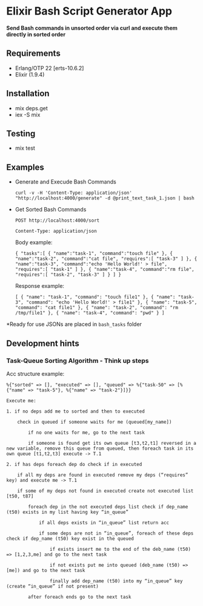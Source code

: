 # Elixir Bash Script Generator App

**Send Bash commands in unsorted order via curl and execute them directly in sorted order**

## Requirements
- Erlang/OTP 22 [erts-10.6.2]
- Elixir (1.9.4)

## Installation

- mix deps.get
- iex -S mix

## Testing

- mix test

## Examples
-  Generate and Execude Bash Commands

    `curl -v -H 'Content-Type: application/json' "http://localhost:4000/generate" -d @print_text_task_1.json | bash`
    
- Get Sorted Bash Commands

    `POST http://localhost:4000/sort`
    
    `Content-Type: application/json`
    
    Body example:
    
    `{
            "tasks":[
                {
                    "name":"task-1",
                    "command":"touch file"
                },
                {
                    "name":"task-2",
                    "command":"cat file",
                    "requires":[
                        "task-3"
                    ]
                },
                {
                    "name":"task-3",
                    "command":"echo 'Hello World!' > file",
                    "requires":[
                        "task-1"
                    ]
                },
                {
                    "name":"task-4",
                    "command":"rm file",
                    "requires":[
                        "task-2",
                        "task-3"
                    ]
                }
            ]
        }`
        
    Response example:
    
    `[
        {
            "name": "task-1",
            "command": "touch file1"
        },
        {
            "name": "task-3",
            "command": "echo 'Hello World!' > file1"
        },
        {
            "name": "task-5",
            "command": "cat file1"
        },
        {
            "name": "task-2",
            "command": "rm /tmp/file1"
        },
        {
            "name": "task-4",
            "command": "pwd"
        }
    ]`
        
 *Ready for use JSONs are placed in `bash_tasks` folder
        
## Development hints

### Task-Queue Sorting Algorithm - Think up steps

Acc structure example:

`%{"sorted" => [], "executed" => [], "queued" => %{"task-50" => [%{"name" => "task-5"}, %{"name" => "task-2"}]}}`

    Execute me:

    1. if no deps add me to sorted and then to executed
    
        check in queued if someone waits for me (queued[my_name])
        
            if no one waits for me, go to the next task
            
            if someone is found get its own queue [t3,t2,t1] reversed in a new variable, remove this queue from queued, then foreach task in its own queue [t1,t2,t3] execute -> T.1
		
    2. if has deps foreach dep do check if in executed
    
        if all my deps are found in executed remove my deps (“requires” key) and execute me -> T.1
        
        if some of my deps not found in executed create not executed list [t50, t87]
        
            foreach dep in the not executed deps list check if dep_name (t50) exists in my list having key “in_queue”
            
                if all deps exists in “in_queue” list return acc
                
                if some deps are not in “in_queue”, foreach of these deps check if dep_name (t50) key exist in the queued
                
                    if exists insert me to the end of the deb_name (t50) => [1,2,3,me] and go to the next task
                    
                    if not exists put me into queued (deb_name (t50) => [me]) and go to the next task
                    
                    finally add dep_name (t50) into my “in_queue” key (create “in_queue” if not present)
                    
            after foreach ends go to the next task



